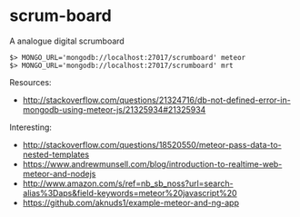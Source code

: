 scrum-board
===========

A analogue digital scrumboard

    $> MONGO_URL='mongodb://localhost:27017/scrumboard' meteor
    $> MONGO_URL='mongodb://localhost:27017/scrumboard' mrt


Resources:

  * http://stackoverflow.com/questions/21324716/db-not-defined-error-in-mongodb-using-meteor-js/21325934#21325934


Interesting:

  * http://stackoverflow.com/questions/18520550/meteor-pass-data-to-nested-templates
  * https://www.andrewmunsell.com/blog/introduction-to-realtime-web-meteor-and-nodejs
  * http://www.amazon.com/s/ref=nb_sb_noss?url=search-alias%3Daps&field-keywords=meteor%20javascript%20
  * https://github.com/aknuds1/example-meteor-and-ng-app
